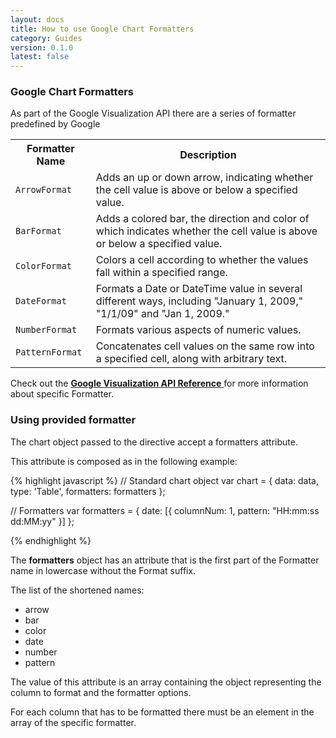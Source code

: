 ```yaml
---
layout: docs
title: How to use Google Chart Formatters
category: Guides
version: 0.1.0
latest: false
---
```


### Google Chart Formatters

As part of the Google Visualization API there are a series of formatter predefined by Google


<table class="table">
    <tr>
        <th>Formatter Name</th>
        <th>Description</th>
    </tr>
    <tr>
        <td>
            <code>ArrowFormat</code>
        </td>
        <td>
            Adds an up or down arrow, indicating whether the cell value is above or below a specified value.
        </td>
    </tr>
    <tr>
        <td>
            <code>BarFormat</code>
        </td>
        <td>
            Adds a colored bar, the direction and color of which indicates whether the cell value is above or below a specified value.
        </td>
    </tr>
    <tr>
        <td>
            <code>ColorFormat</code>
        </td>
        <td>
            Colors a cell according to whether the values fall within a specified range.
        </td>
    </tr>
    <tr>
        <td>
            <code>DateFormat</code>
        </td>
        <td>
            Formats a Date or DateTime value in several different ways, including "January 1, 2009," "1/1/09" and "Jan 1, 2009."
        </td>
    </tr>
    <tr>
        <td>
            <code>NumberFormat</code>
        </td>
        <td>
            Formats various aspects of numeric values.
        </td>
    </tr>
    <tr>
        <td>
            <code>PatternFormat</code>
        </td>
        <td>
            Concatenates cell values on the same row into a specified cell, along with arbitrary text.
        </td>
    </tr>
</table>

<div class="alert alert-info">
    <span class="fa fa-book fa-lg"></span>
    Check out the
    <a href="https://developers.google.com/chart/interactive/docs/reference?hl=en#formatters">
        <b>Google Visualization API Reference</b><span class="fa fa-external-link"></span>
    </a>
    for more information about specific Formatter.
</div>


### Using provided formatter

The chart object passed to the directive accept a formatters attribute.

This attribute is composed as in the following example:

{% highlight javascript %}
// Standard chart object
var chart = {
            data: data,
            type: 'Table',
            formatters: formatters
        };

// Formatters
var formatters = {
                  date: [{
                        columnNum: 1,
                        pattern: "HH:mm:ss dd:MM:yy"
                        }]
                };

{% endhighlight %}


The **formatters** object has an attribute that is the first part of the Formatter name in lowercase without the Format suffix.

The list of the shortened names:
- arrow
- bar
- color
- date 
- number
- pattern

The value of this attribute is an array containing the object representing the column to format and the formatter options.

For each column that has to be formatted there must be an element in the array of the specific formatter.
